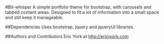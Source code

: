 #Bit-whisper
A simple portfolio theme for bootstrap, with carousels and tabbed content areas.
Designed to fit a lot of information into a small space and still keep it manageable.

##Dependencies
Uses bootstrap, jquery and jqueryUI libraries.

##Authors and Contributors
Eric York at http://ericjyork.com
